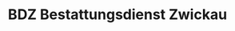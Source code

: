---
title: "BDZ Bestattungsdienst Zwickau"
url: /zwickau/bdz-bestattungsdienst-zwickau/
shop: Bestattungen
---